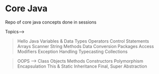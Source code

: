 Core Java
=========

Repo of core java concepts done in sessions

Topics-->

> Hello Java
> Variables & Data Types
> Operators
> Control Statements
> Arrays
> Scanner
> String Methods
> Data Conversion
> Packages
> Access Modifiers
> Exception Handling
> Typecasting
> Collections
 
> OOPS -->
	Class
	Objects
	Methods
	Constructors
	Polymorphism
	Encapsulation
	This & Static
	Inheritance
	Final, Super
	Abstraction